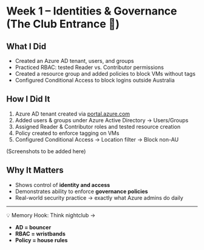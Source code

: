 # Week 1 – Identities & Governance (The Club Entrance 🕺)

## What I Did
- Created an Azure AD tenant, users, and groups  
- Practiced RBAC: tested Reader vs. Contributor permissions  
- Created a resource group and added policies to block VMs without tags  
- Configured Conditional Access to block logins outside Australia  

## How I Did It
1. Azure AD tenant created via [portal.azure.com](https://portal.azure.com)  
2. Added users & groups under Azure Active Directory → Users/Groups  
3. Assigned Reader & Contributor roles and tested resource creation  
4. Policy created to enforce tagging on VMs  
5. Configured Conditional Access → Location filter → Block non-AU  

(Screenshots to be added here)  

## Why It Matters
- Shows control of **identity and access**  
- Demonstrates ability to enforce **governance policies**  
- Real-world security practice → exactly what Azure admins do daily  

---

💡 Memory Hook: Think nightclub →  
- **AD = bouncer**  
- **RBAC = wristbands**  
- **Policy = house rules**
